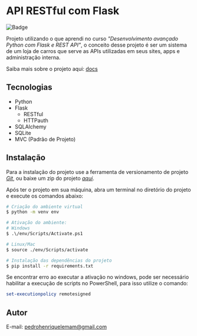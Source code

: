 # API RESTful com Flask

![Badge](https://img.shields.io/badge/Desenvolvimento-ativo-brightgreen)

Projeto utilizando o que aprendi no curso *"Desenvolvimento avançado
Python com Flask e REST
API"*,
o conceito desse projeto é ser um sistema de um loja de carros que serve as APIs utilizadas em seus sites, apps e administração interna.

Saiba mais sobre o projeto aqui: [docs](/docs/Projeto.md)

## Tecnologias

- Python
- Flask
  - RESTful
  - HTTPauth
- SQLAlchemy
- SQLite
- MVC (Padrão de Projeto)
  
## Instalação

Para a instalação do projeto use a ferramenta de versionamento de projeto [*Git*](https://git-scm.com/), ou baixe um zip do projeto [*aqui*]().

Após ter o projeto em sua máquina, abra um terminal no diretório do projeto e execute os comandos abaixo:

~~~bash
# Criação do ambiente virtual
$ python -m venv env

# Ativação do ambiente:
# Windows
$ .\/env/Scripts/Activate.ps1

# Linux/Mac
$ source ./env/Scripts/activate

# Instalação das dependências do projeto
$ pip install -r requirements.txt
~~~

Se encontrar erro ao executar a ativação no windows, pode ser necessário habilitar a execução de scripts no PowerShell, para isso utilize o comando:

~~~PowerShell
set-executionpolicy remotesigned
~~~

## Autor

E-mail: [pedrohenriquelemam@gmail.com](mailto:pedrohenriquelemam@gmail.com)
